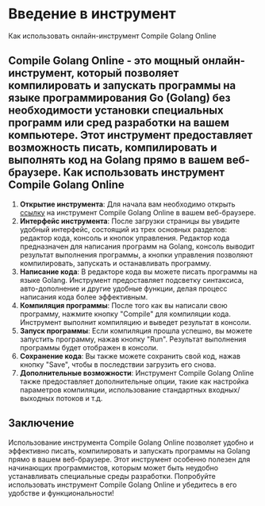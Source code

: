 Введение в инструмент
=====================

Как использовать онлайн-инструмент Compile Golang Online

Compile Golang Online - это мощный онлайн-инструмент, который позволяет компилировать и запускать программы на языке программирования Go (Golang) без необходимости установки специальных программ или сред разработки на вашем компьютере. Этот инструмент предоставляет возможность писать, компилировать и выполнять код на Golang прямо в вашем веб-браузере. Как использовать инструмент Compile Golang Online
-------------------------------------------------

1. **Открытие инструмента**: Для начала вам необходимо открыть [ссылку](https://www.onlinecalculatorsfree.com/ru/tools/compile-go-online.html) на инструмент Compile Golang Online в вашем веб-браузере.
2. **Интерфейс инструмента**: После загрузки страницы вы увидите удобный интерфейс, состоящий из трех основных разделов: редактор кода, консоль и кнопок управления. Редактор кода предназначен для написания программ на Golang, консоль выводит результат выполнения программы, а кнопки управления позволяют компилировать, запускать и останавливать программу.
3. **Написание кода**: В редакторе кода вы можете писать программы на языке Golang. Инструмент предоставляет подсветку синтаксиса, авто-дополнение и другие удобные функции, делая процесс написания кода более эффективным.
4. **Компиляция программы**: После того как вы написали свою программу, нажмите кнопку "Compile" для компиляции кода. Инструмент выполнит компиляцию и выведет результат в консоли.
5. **Запуск программы**: Если компиляция прошла успешно, вы можете запустить программу, нажав кнопку "Run". Результат выполнения программы будет отображен в консоли.
6. **Сохранение кода**: Вы также можете сохранить свой код, нажав кнопку "Save", чтобы в последствии загрузить его снова.
7. **Дополнительные возможности**: Инструмент Compile Golang Online также предоставляет дополнительные опции, такие как настройка параметров компиляции, использование стандартных входных/выходных потоков и т.д.

Заключение
----------

Использование инструмента Compile Golang Online позволяет удобно и эффективно писать, компилировать и запускать программы на Golang прямо в вашем веб-браузере. Этот инструмент особенно полезен для начинающих программистов, которым может быть неудобно устанавливать специальные среды разработки. Попробуйте использовать инструмент Compile Golang Online и убедитесь в его удобстве и функциональности! 